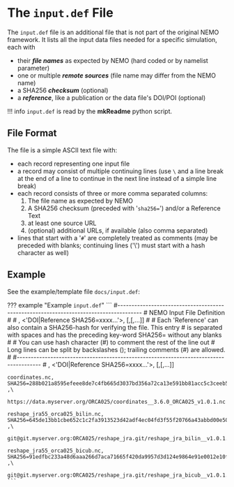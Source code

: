 # The `input.def` File

The `input.def` file is an additional file that is not part of the original NEMO framework. It lists all the input data files needed for a specific simulation, each with 

* their ***file names*** as expected by NEMO (hard coded or by namelist parameter)
* one or multiple ***remote sources*** (file name may differ from the NEMO name)
* a SHA256 ***checksum*** (optional)
* a ***reference***, like a publication or the data file's DOI/POI (optional)

!!! info
    `input.def` is read by the **mkReadme** python script.

## File Format

The file is a simple ASCII text file with:

* each record representing one input file
* a record may consist of multiple continuing lines (use `\` and a line break at the end of a line to continue in the next line instead of a simple line break)
* each record consists of three or more comma separated columns:
  1. The file name as expected by NEMO
  2. A SHA256 checksum (preceded with '`sha256=`') and/or a Reference Text
  3. at least one source URL
  4. (optional) additional URLs, if available (also comma separated)
* lines that start with a '`#`' are completely treated as comments (may be preceded with blanks; continuing lines ('\\') must start with a hash character as well)

## Example

See the example/template file `docs/input.def`:

??? example "Example `input.def`"
    ```
    #--------------------------------------------------------------------------------------
    # NEMO Input File Definition
    #
    # <NEMO-FileName>, <'DOI|Reference SHA256=xxxx...'>, <URI>[,<URI>[,...]]
    #
    #    Each 'Reference' can also contain a SHA256-hash for verifying the file. This entry
    #    is separated with spaces and has the preceding key-word SHA256= without any blanks
    #
    #    You can use hash character (#) to comment the rest of the line out
    #    Long lines can be split by backslashes (\); trailing comments (#) are allowed.
    #
    #--------------------------------------------------------------------------------------
    # <NEMO-FileName>,  <'DOI|Reference SHA256=xxxx...'>,  <URI>[,<URI>[,...]]


    coordinates.nc,                SHA256=288b021a8595efeee8de7c4fb665d3037bd356a72ca13e591bb81acc5c3ceeb5 ,\
                                   https://data.myserver.org/ORCA025/coordinates__3.6.0_ORCA025_v1.0.1.nc
    
    reshape_jra55_orca025_bilin.nc, SHA256=645de13bb1cbe652c1c2fa3913523d42adf4ec04fd3f55f20766a43abbd00e50 ,\
                                    git@git.myserver.org:ORCA025/reshape_jra.git/reshape_jra_bilin__v1.0.1.nc
    
    reshape_jra55_orca025_bicub.nc, SHA256=91edfbc233a48d6aaa266d7aca71665f420da9957d3d124e9864e91e0012e10f ,\
                                    git@git.myserver.org:ORCA025/reshape_jra.git/reshape_jra_bicub__v1.0.1.nc
    ```


